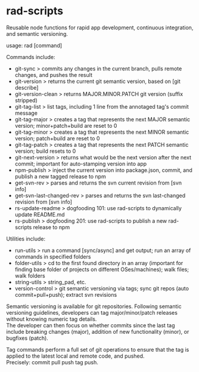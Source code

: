 # rad-scripts
Reusable node functions for rapid app development, continuous integration, and semantic versioning.

usage: rad [command]

Commands include:

* git-sync                   > commits any changes in the current branch, pulls remote changes, and pushes the result
* git-version                > returns the current git semantic version, based on [git describe]
* git-version-clean          > returns MAJOR.MINOR.PATCH git version (suffix stripped)
* git-tag-list               > list tags, including 1 line from the annotaged tag's commit message
* git-tag-major              > creates a tag that represents the next MAJOR semantic version; minor+patch+build are reset to 0
* git-tag-minor              > creates a tag that represents the next MINOR semantic version; patch+build are reset to 0
* git-tag-patch              > creates a tag that represents the next PATCH semantic version; build resets to 0
* git-next-version           > returns what would be the next version after the next commit; important for auto-stamping version into app
* npm-publish                > inject the current version into package.json, commit, and publish a new tagged release to npm
* get-svn-rev                > parses and returns the svn current revision from [svn info]
* get-svn-last-changed-rev   > parses and returns the svn last-changed revision from [svn info]
* rs-update-readme           > dogfooding 101: use rad-scripts to dynamically update README.md
* rs-publish                 > dogfooding 201: use rad-scripts to publish a new rad-scripts release to npm

Utilities include:

* run-utils           > run a command [sync/async] and get output; run an array of commands in specified folders
* folder-utils        > cd to the first found directory in an array (important for finding base folder of projects on different OSes/machines); walk files; walk folders
* string-utils        > string_pad, etc.
* version-control     > git semantic versioning via tags; sync git repos (auto commit+pull+push); extract svn revisions

Semantic versioning is available for git repositories.
Following semantic versioning guidelines, developers can tag 
major/minor/patch releases without knowing numeric tag details.  
The developer can then focus on whether commits since the last tag 
include breaking changes (major), addition of new functionality (minor), 
or bugfixes (patch).  

Tag commands perform a full set of git operations to ensure that 
the tag is applied to the latest local and remote code, and pushed.  
Precisely: commit pull push tag push.


